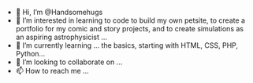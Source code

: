 - 👋 Hi, I’m @Handsomehugs
- 👀 I’m interested in learning to code to build my own petsite, to create a portfolio for my comic and story projects, and to create simulations as an aspiring astrophysicist  ...
- 🌱 I’m currently learning ... the basics, starting with HTML, CSS, PHP, Python...
- 💞️ I’m looking to collaborate on ...
- 📫 How to reach me ... 

<!---
Handsomehugs/Handsomehugs is a ✨ special ✨ repository because its `README.md` (this file) appears on your GitHub profile.
You can click the Preview link to take a look at your changes.
--->
